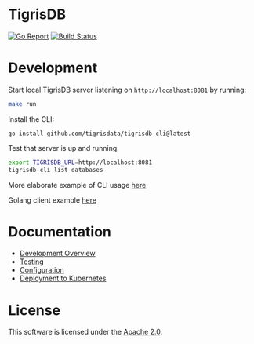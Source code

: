 # TigrisDB

[![Go Report](https://goreportcard.com/badge/github.com/tigrisdata/tigrisdb)](https://goreportcard.com/report/github.com/tigrisdata/tigrisdb)
[![Build Status](https://github.com/tigrisdata/tigrisdb/workflows/Go/badge.svg)]()

# Development

Start local TigrisDB server listening on `http://localhost:8081` by running:

```sh
make run
```

Install the CLI:

```shell
go install github.com/tigrisdata/tigrisdb-cli@latest
```

Test that server is up and running:

```sh
export TIGRISDB_URL=http://localhost:8081
tigrisdb-cli list databases
```

More elaborate example of CLI
usage [here](https://github.com/tigrisdata/tigrisdb-cli/)

Golang client example [here](https://github.com/tigrisdata/tigrisdb-client-go/)

# Documentation

* [Development Overview](docs/development/overview.md)
* [Testing](docs/development/testing.md)
* [Configuration](docs/configuration.md)
* [Deployment to Kubernetes](docs/deploy_k8s.md)

# License

This software is licensed under the [Apache 2.0](LICENSE).
